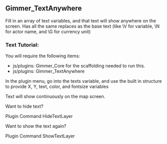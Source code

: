 ## Gimmer_TextAnywhere

Fill in an array of text variables, and that text will show anywhere on the screen.
Has all the same replaces as the base text (like \V for variable, \N for actor name, and \G for currency unit)

### Text Tutorial:

You will require the following items:
* js/plugins: Gimmer_Core for the scaffolding needed to run this.
* js/plugins: Gimmer_TextAnywhere

In the plugin menu, go into the texts variable, and use the built in structure to provide X, Y, text, color, and fontsize variables

Text will show continuously on the map screen.

Want to hide text?

Plugin Command HideTextLayer

Want to show the text again?

Plugin Command ShowTextLayer
